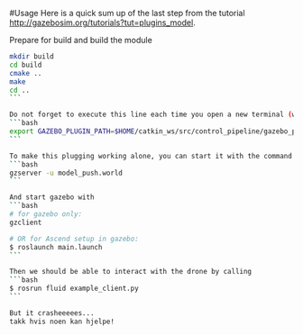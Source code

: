 #Usage
Here is a quick sum up of the last step from the tutorial http://gazebosim.org/tutorials?tut=plugins_model. 

Prepare for build and build the module
````bash
mkdir build
cd build
cmake ..
make
cd ..
```

Do not forget to execute this line each time you open a new terminal (with your own path).
```bash
export GAZEBO_PLUGIN_PATH=$HOME/catkin_ws/src/control_pipeline/gazebo_plugin_tutorial/build:$GAZEBO_PLUGIN_PATH
```

To make this plugging working alone, you can start it with the command
```bash
gzserver -u model_push.world
```

And start gazebo with
```bash
# for gazebo only:
gzclient

# OR for Ascend setup in gazebo:
$ roslaunch main.launch
```

Then we should be able to interact with the drone by calling
```bash
$ rosrun fluid example_client.py
```

But it crasheeeees...
takk hvis noen kan hjelpe!
